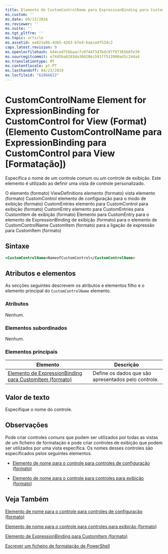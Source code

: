 ```yaml
---
title: Elemento de CustomControlName para ExpressionBinding para CustomControl para exibição (formato) | Documentos da Microsoft
ms.custom: ''
ms.date: 09/13/2016
ms.reviewer: ''
ms.suite: ''
ms.tgt_pltfrm: ''
ms.topic: article
ms.assetid: ea821e8b-4d65-4263-b7e4-6aeca9f534c2
caps.latest.revision: 9
ms.openlocfilehash: b44ced75bbaac7c0744f347bdc97f87365b8fe39
ms.sourcegitcommit: e7445ba8203da304286c591ff513900ad1c244a4
ms.translationtype: MT
ms.contentlocale: pt-PT
ms.lasthandoff: 04/23/2019
ms.locfileid: "62066622"
---
```

# <a name="customcontrolname-element-for-expressionbinding-for-customcontrol-for-view-format"></a>CustomControlName Element for ExpressionBinding for CustomControl for View (Format) (Elemento CustomControlName para ExpressionBinding para CustomControl para View [Formatação])

Especifica o nome de um controle comum ou um controle de exibição. Este elemento é utilizado ao definir uma vista de controle personalizado.

O elemento (formato) ViewDefinitions elemento (formato) vista elemento (formato) CustomControl elemento de configuração para o modo de exibição (formato) CustomEntries elemento para CustomControl para exibição (formato) CustomEntry elemento para CustomEntries para CustomItem de exibição (formato) Elemento para CustomEntry para o elemento de ExpressionBinding de exibição (formato) para o elemento de CustomControlName CustomItem (formato) para a ligação de expressão para CustomItem (formato)

## <a name="syntax"></a>Sintaxe

```xml
<CustomControlName>NameofCustomControl</CustomControlName>
```

## <a name="attributes-and-elements"></a>Atributos e elementos

As secções seguintes descrevem os atributos e elementos filho e o elemento principal do `CustomControlName` elemento.

### <a name="attributes"></a>Atributos

Nenhum.

### <a name="child-elements"></a>Elementos subordinados

Nenhum.

### <a name="parent-elements"></a>Elementos principais

|Elemento|Descrição|
|-------------|-----------------|
|[Elemento de ExpressionBinding para CustomItem (formato)](./expressionbinding-element-for-customitem-for-controls-for-configuration-format.md)|Define os dados que são apresentados pelo controle.|

## <a name="text-value"></a>Valor de texto

Especifique o nome do controle.

## <a name="remarks"></a>Observações

Pode criar controles comuns que podem ser utilizados por todas as vistas de um ficheiro de formatação e pode criar controles de exibição que podem ser utilizados por uma vista específica. Os nomes desses controles são especificados pelos seguintes elementos.

- [Elemento de nome para o controle para controles de configuração (formato)](./name-element-for-control-for-controls-for-configuration-format.md)

- [Elemento de nome para o controle para controles para exibição (formato)](./name-element-for-control-for-controls-for-view-format.md)

## <a name="see-also"></a>Veja Também

[Elemento de nome para o controle para controles de configuração (formato)](./name-element-for-control-for-controls-for-configuration-format.md)

[Elemento de nome para o controle para controles para exibição (formato)](./name-element-for-control-for-controls-for-view-format.md)

[Elemento de ExpressionBinding para CustomItem (formato)](./expressionbinding-element-for-customitem-for-controls-for-configuration-format.md)

[Escrever um ficheiro de formatação de PowerShell](./writing-a-powershell-formatting-file.md)
